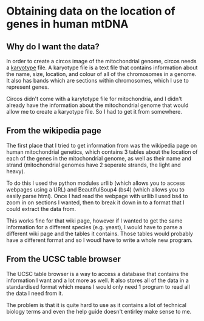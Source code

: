 # Obtaining data on the location of genes in human mtDNA

## Why do I want the data?
In order to create a circos image of the mitochondrial genome, circos needs a [karyotype](https://en.wikipedia.org/wiki/Karyotype) file. A karyotype file is a text file that contains information about the name, size, location, and colour of all of the chromosomes in a genome. It also has bands which are sections within chromosomes, which I use to represent genes.

Circos didn't come with a karytotype file for mitochondria, and I didn't already have the information about the mitochondrial genome that would allow me to create a karyotype file. So I had to get it from somewhere.

## From the wikipedia page
The first place that I tried to get information from was the wikipedia page on human mitochondrial genetics, which contains 3 tables about the location of each of the genes in the mitochondrial genome, as well as their name and strand (mitochondrial genomes have 2 seperate strands, the light and heavy).

To do this I used the python modules urllib (which allows you to access webpages using a URL) and BeautifulSoup4 (bs4) (which allows you to easily parse html). Once I had read the webpage with urllib I used bs4 to zoom in on sections I wanted, then to break it down in to a format that I could extract the data from.

This works fine for that wiki page, however if I wanted to get the same information for a different species (e.g. yeast), I would have to parse a different wiki page and the tables it contains. Those tables would probably have a different format and so I woudl have to write a whole new program.

## From the UCSC table browser
The UCSC table browser is a way to access a database that contains the information I want and a lot more as well. It also stores all of the data in a standardised format which means I would only need 1 program to read all the data I need from it.

The problem is that it is quite hard to use as it contains a lot of technical biology terms and even the help guide doesn't entirley make sense to me.